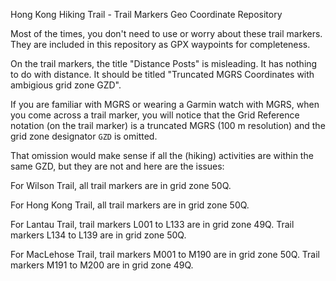 Hong Kong Hiking Trail - Trail Markers Geo Coordinate Repository

Most of the times, you don't need to use or worry about these trail markers.
They are included in this repository as GPX waypoints for completeness.

On the trail markers, the title "Distance Posts" is misleading. It has nothing to do with distance. It should be titled "Truncated MGRS Coordinates with ambigious grid zone GZD".

If you are familiar with MGRS or wearing a Garmin watch with MGRS, when you come across a trail marker, you will notice that the Grid Reference notation (on the trail marker) is a truncated MGRS (100 m resolution) and the grid zone designator `GZD` is omitted.

That omission would make sense if all the (hiking) activities are within the same GZD, but they are not and here are the issues:

For Wilson Trail, all trail markers are in grid zone 50Q.

For Hong Kong Trail, all trail markers are in grid zone 50Q.

For Lantau Trail, trail markers L001 to L133 are in grid zone 49Q. Trail markers L134 to L139 are in grid zone 50Q. 

For MacLehose Trail, trail markers M001 to M190 are in grid zone 50Q. Trail markers M191 to M200 are in grid zone 49Q. 
